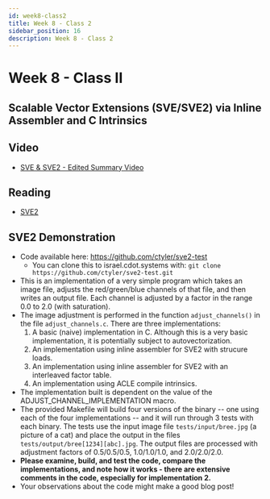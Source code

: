 ```yaml
---
id: week8-class2
title: Week 8 - Class 2
sidebar_position: 16
description: Week 8 - Class 2
---
```


# Week 8 - Class II

## Scalable Vector Extensions (SVE/SVE2) via Inline Assembler and C Intrinsics

## Video

- [SVE & SVE2 - Edited Summary Video](https://web.microsoftstream.com/video/a6b892e4-b408-4bc7-9fc1-d78e4efb8e0e)

## Reading

- [SVE2](/H-ARM/sve2.md)

## SVE2 Demonstration

- Code available here: https://github.com/ctyler/sve2-test
  - You can clone this to israel.cdot.systems with: `git clone https://github.com/ctyler/sve2-test.git`
- This is an implementation of a very simple program which takes an image file, adjusts the red/green/blue channels of that file, and then writes an output file. Each channel is adjusted by a factor in the range 0.0 to 2.0 (with saturation).
- The image adjustment is performed in the function `adjust_channels()` in the file `adjust_channels.c`. There are three implementations:
  1. A basic (naive) implementation in C. Although this is a very basic implementation, it is potentially subject to autovectorization.
  2. An implementation using inline assembler for SVE2 with strucure loads.
  3. An implementation using inline assembler for SVE2 with an interleaved factor table.
  4. An implementation using ACLE compile intrinsics.
- The implementation built is dependent on the value of the ADJUST\_CHANNEL\_IMPLEMENTATION macro.
- The provided Makefile will build four versions of the binary -- one using each of the four implementations -- and it will run through 3 tests with each binary. The tests use the input image file `tests/input/bree.jpg` (a picture of a cat) and place the output in the files `tests/output/bree[1234][abc].jpg`. The output files are processed with adjustment factors of 0.5/0.5/0.5, 1.0/1.0/1.0, and 2.0/2.0/2.0.
- **Please examine, build, and test the code, compare the implementations, and note how it works - there are extensive comments in the code, especially for implementation 2.**
- Your observations about the code might make a good blog post!
